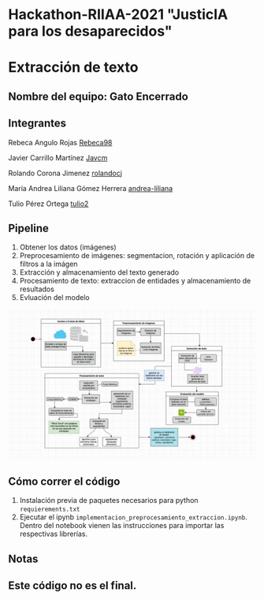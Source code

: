 # Hackathon-RIIAA-2021 "JusticIA para los desaparecidos"

# Extracción de texto

## **Nombre del equipo:** Gato Encerrado

## **Integrantes**

Rebeca Angulo Rojas [Rebeca98](https://github.com/Rebeca98)

Javier Carrillo Martínez [Javcm](https://github.com/Javcm)

Rolando Corona Jimenez [rolandocj](https://github.com/rolandocj)

María Andrea Liliana Gómez Herrera [andrea-liliana](https://github.com/andrea-liliana)

Tulio Pérez Ortega [tulio2](https://github.com/tulio2)

## Pipeline
1. Obtener los datos (imágenes)
2. Preprocesamiento de imágenes: segmentacion, rotación y aplicación de filtros a la imágen
3. Extracción y almacenamiento del texto generado
4. Procesamiento de texto: extraccion de entidades y almacenamiento de resultados
5. Evluación del modelo

![](Flujo_solucion.jpg)

## Cómo correr el código
1. Instalación previa de paquetes necesarios para python `requierements.txt`
2. Ejecutar el ipynb `implementacion_preprocesamiento_extraccion.ipynb`. Dentro del notebook vienen las instrucciones para importar las respectivas librerías. 

## Notas
## Este código no es el final.





